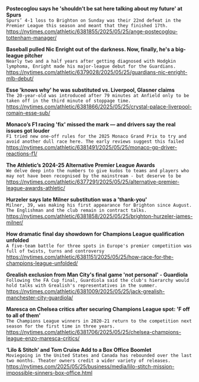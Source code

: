 **Postecoglou says he 'shouldn’t be sat here talking about my future' at Spurs**\
`Spurs’ 4-1 loss to Brighton on Sunday was their 22nd defeat in the Premier League this season and meant that they finished 17th.`\
https://nytimes.com/athletic/6381855/2025/05/25/ange-postecoglou-tottenham-manager/

**Baseball pulled Nic Enright out of the darkness. Now, finally, he's a big-league pitcher**\
`Nearly two and a half years after getting diagnosed with Hodgkin lymphoma, Enright made his major-league debut for the Guardians.`\
https://nytimes.com/athletic/6379028/2025/05/25/guardians-nic-enright-mlb-debut/

**Esse 'knows why' he was substituted vs. Liverpool, Glasner claims**\
`The 20-year-old was introduced after 79 minutes at Anfield only to be taken off in the third minute of stoppage time.`\
https://nytimes.com/athletic/6381866/2025/05/25/crystal-palace-liverpool-romain-esse-sub/

**Monaco’s F1 racing 'fix' missed the mark — and drivers say the real issues got louder**\
`F1 tried new one-off rules for the 2025 Monaco Grand Prix to try and avoid another dull race here. The early reviews suggest this failed`\
https://nytimes.com/athletic/6381491/2025/05/25/monaco-gp-driver-reactions-f1/

**The Athletic’s 2024-25 Alternative Premier League Awards**\
`We delve deep into the numbers to give kudos to teams and players who may not have been recognised by the mainstream - but deserve to be`\
https://nytimes.com/athletic/6377291/2025/05/25/alternative-premier-league-awards-athletic/

**Hurzeler says late Milner substitution was a 'thank-you'**\
`Milner, 39, was making his first appearance for Brighton since August. The Englishman and the club remain in contract talks.`\
https://nytimes.com/athletic/6381858/2025/05/25/brighton-hurzeler-james-milner/

**How dramatic final day showdown for Champions League qualification unfolded**\
`A five-team battle for three spots in Europe's premier competition was full of twists, turns and controversy `\
https://nytimes.com/athletic/6381151/2025/05/25/how-race-for-the-champions-league-unfolded/

**Grealish exclusion from Man City's final game 'not personal' - Guardiola**\
`Following the FA Cup final, Guardiola said the club's hierarchy would hold talks with Grealish's representatives in the summer.`\
https://nytimes.com/athletic/6381009/2025/05/25/jack-grealish-manchester-city-guardiola/

**Maresca on Chelsea critics after securing Champions League spot: 'F off to all of them'**\
`The Champions League winners in 2020-21 return to the competition next season for the first time in three years.`\
https://nytimes.com/athletic/6381706/2025/05/25/chelsea-champions-league-enzo-maresca-critics/

**‘Lilo & Stitch’ and Tom Cruise Add to a Box Office Boomlet**\
`Moviegoing in the United States and Canada has rebounded over the last two months. Theater owners credit a wider variety of releases.`\
https://nytimes.com/2025/05/25/business/media/lilo-stitch-mission-impossible-sinners-box-office.html

